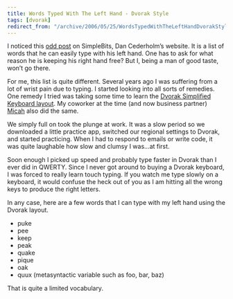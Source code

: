 ```yaml
---
title: Words Typed With The Left Hand - Dvorak Style
tags: [dvorak]
redirect_from: "/archive/2006/05/25/WordsTypedWithTheLeftHandDvorakStyle.aspx/"
---
```


I noticed this [odd
post](http://www.simplebits.com/notebook/2006/05/26/qwert.html "Dan Cederholm")
on SimpleBits, Dan Cederholm’s website. It is a list of words that he
can easily type with his left hand. One has to ask for what reason he is
keeping his right hand free? But I, being a man of good taste, won’t go
there.

For me, this list is quite different. Several years ago I was suffering
from a lot of wrist pain due to typing. I started looking into all sorts
of remedies. One remedy I tried was taking some time to learn the
[Dvorak Simplified Keyboard
layout](http://en.wikipedia.org/wiki/Dvorak_Simplified_Keyboard "Dvorak Simplified Keyboard").
My coworker at the time (and now business partner)
[Micah](http://micahdylan.com/ "Micah Dylan") also did the same.

We simply full on took the plunge at work. It was a slow period so we
downloaded a little practice app, switched our regional settings to
Dvorak, and started practicing. When I had to respond to emails or write
code, it was quite laughable how slow and clumsy I was...at first.

Soon enough I picked up speed and probably type faster in Dvorak than I
ever did in QWERTY. Since I never got around to buying a Dvorak
keyboard, I was forced to really learn touch typing. If you watch me
type slowly on a keyboard, it would confuse the heck out of you as I am
hitting all the wrong keys to produce the right letters.

In any case, here are a few words that I can type with my left hand
using the Dvorak layout.

- puke
- pee
- keep
- peak
- quake
- pique
- oak
- quux (metasyntactic variable such as foo, bar, baz)

That is quite a limited vocabulary.

